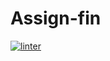 # Assign-fin
[![linter](https://github.com/Rober-Smith/Assign-fin/workflows/linter/badge.svg)](https://github.com/marketplace/actions/super-linter)
